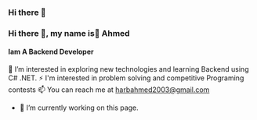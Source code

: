 ### Hi there 👋

### Hi there 👋, my name is ِAhmed
#### Iam A Backend Developer
👀 I’m interested in exploring new technologies and learning Backend using C# .NET.
⚡ I'm interested in problem solving and competitive Programing contests
📫 You can reach me at harbahmed2003@gmail.com

- 🔭 I’m currently working on this page. 





